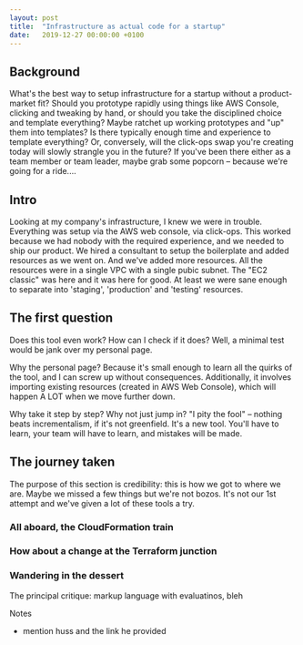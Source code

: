 ```yaml
---
layout: post
title:  "Infrastructure as actual code for a startup"
date:   2019-12-27 00:00:00 +0100
---
```


## Background

What's the best way to setup infrastructure for a startup without a product-market fit?
Should you prototype rapidly using things like AWS Console, clicking and tweaking by hand, or should you take the disciplined choice and template everything?
Maybe ratchet up working prototypes and "up" them into templates?
Is there typically enough time and experience to template everything?
Or, conversely, will the click-ops swap you're creating today will slowly strangle you in the future?
If you've been there either as a team member or team leader, maybe grab some popcorn – because we're going for a ride....

## Intro

Looking at my company's infrastructure, I knew we were in trouble.
Everything was setup via the AWS web console, via click-ops.
This worked because we had nobody with the required experience, and we needed to ship our product.
We hired a consultant to setup the boilerplate and added resources as we went on.
And we've added more resources.
All the resources were in a single VPC with a single pubic subnet.
The "EC2 classic" was here and it was here for good.
At least we were sane enough to separate into 'staging', 'production' and 'testing' resources.

## The first question

Does this tool even work? How can I check if it does?
Well, a minimal test would be jank over my personal page.

Why the personal page?
Because it's small enough to learn all the quirks of the tool, and I can screw up without consequences.
Additionally, it involves importing existing resources (created in AWS Web Console), which will happen A LOT when we move further down.

Why take it step by step? Why not just jump in?
"I pity the fool" – nothing beats incrementalism, if it's not greenfield. It's a new tool. You'll have to learn, your team will have to learn, and mistakes will be made.

## The journey taken

The purpose of this section is credibility: this is how we got to where we are.
Maybe we missed a few things but we're not bozos.
It's not our 1st attempt and we've given a lot of these tools a try.

### All aboard, the CloudFormation train

### How about a change at the Terraform junction

### Wandering in the dessert

The principal critique: markup language with evaluatinos, bleh


Notes
- mention huss and the link he provided
